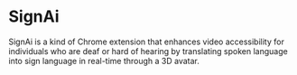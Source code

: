 # SignAi
SignAi is a kind of Chrome extension that enhances video accessibility for individuals who are deaf or hard of hearing by translating spoken language into sign language in real-time through a 3D avatar.
